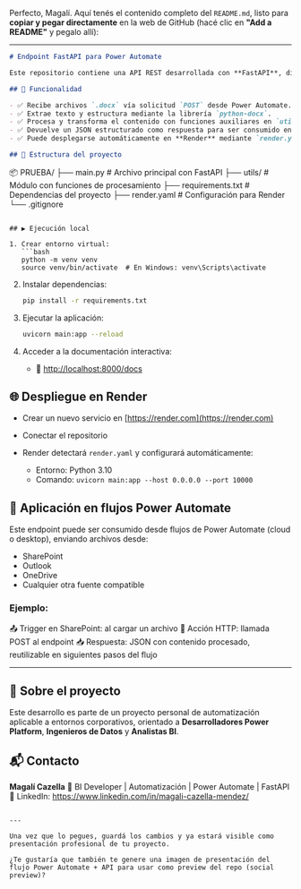 Perfecto, Magalí. Aquí tenés el contenido completo del `README.md`, listo para **copiar y pegar directamente** en la web de GitHub (hacé clic en **"Add a README"** y pegalo allí):

---

```markdown
# Endpoint FastAPI para Power Automate

Este repositorio contiene una API REST desarrollada con **FastAPI**, diseñada para integrarse con flujos automatizados de **Power Automate**, permitiendo el procesamiento de archivos enviados desde SharePoint o correo electrónico.

## 🚀 Funcionalidad

- ✅ Recibe archivos `.docx` vía solicitud `POST` desde Power Automate.
- ✅ Extrae texto y estructura mediante la librería `python-docx`.
- ✅ Procesa y transforma el contenido con funciones auxiliares en `utils/`.
- ✅ Devuelve un JSON estructurado como respuesta para ser consumido en los flujos.
- ✅ Puede desplegarse automáticamente en **Render** mediante `render.yaml`.

## 📁 Estructura del proyecto

```

📦 PRUEBA/
├── main.py              # Archivo principal con FastAPI
├── utils/               # Módulo con funciones de procesamiento
├── requirements.txt     # Dependencias del proyecto
├── render.yaml          # Configuración para Render
└── .gitignore

````

## ▶️ Ejecución local

1. Crear entorno virtual:
   ```bash
   python -m venv venv
   source venv/bin/activate  # En Windows: venv\Scripts\activate
````

2. Instalar dependencias:

   ```bash
   pip install -r requirements.txt
   ```

3. Ejecutar la aplicación:

   ```bash
   uvicorn main:app --reload
   ```

4. Acceder a la documentación interactiva:

   * 📎 [http://localhost:8000/docs](http://localhost:8000/docs)

## 🌐 Despliegue en Render

* Crear un nuevo servicio en [https://render.com](https://render.com)
* Conectar el repositorio
* Render detectará `render.yaml` y configurará automáticamente:

  * Entorno: Python 3.10
  * Comando: `uvicorn main:app --host 0.0.0.0 --port 10000`

## 🔗 Aplicación en flujos Power Automate

Este endpoint puede ser consumido desde flujos de Power Automate (cloud o desktop), enviando archivos desde:

* SharePoint
* Outlook
* OneDrive
* Cualquier otra fuente compatible

### Ejemplo:

📤 Trigger en SharePoint: al cargar un archivo
🔁 Acción HTTP: llamada POST al endpoint
📥 Respuesta: JSON con contenido procesado, reutilizable en siguientes pasos del flujo

---

## 🧠 Sobre el proyecto

Este desarrollo es parte de un proyecto personal de automatización aplicable a entornos corporativos, orientado a **Desarrolladores Power Platform**, **Ingenieros de Datos** y **Analistas BI**.

## 📬 Contacto

**Magalí Cazella**
🔹 BI Developer | Automatización | Power Automate | FastAPI
🔗 LinkedIn: https://www.linkedin.com/in/magali-cazella-mendez/

```

---

Una vez que lo pegues, guardá los cambios y ya estará visible como presentación profesional de tu proyecto.

¿Te gustaría que también te genere una imagen de presentación del flujo Power Automate + API para usar como preview del repo (social preview)?
```
